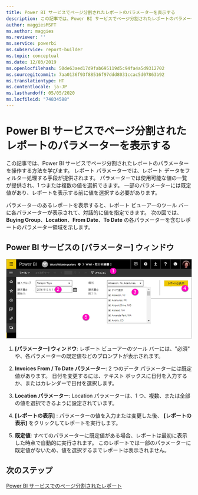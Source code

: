 ```yaml
---
title: Power BI サービスでページ分割されたレポートのパラメーターを表示する
description: この記事では、Power BI サービスでページ分割されたレポートのパラメーターを操作する方法を学びます。
author: maggiesMSFT
ms.author: maggies
ms.reviewer: ''
ms.service: powerbi
ms.subservice: report-builder
ms.topic: conceptual
ms.date: 12/03/2019
ms.openlocfilehash: 50de63aed17d9fab695119d5c94fa4a5d9312702
ms.sourcegitcommit: 7aa0136f93f88516f97ddd8031ccac5d07863b92
ms.translationtype: HT
ms.contentlocale: ja-JP
ms.lasthandoff: 05/05/2020
ms.locfileid: "74834588"
---
```

# <a name="view-parameters-for-paginated-reports-in-the-power-bi-service"></a>Power BI サービスでページ分割されたレポートのパラメーターを表示する

この記事では、Power BI サービスでページ分割されたレポートのパラメーターを操作する方法を学びます。  レポート パラメーターでは、レポート データをフィルター処理する手段が提供されます。 パラメーターでは使用可能な値の一覧が提供され、1 つまたは複数の値を選択できます。 一部のパラメーターには既定値があり、レポートを表示する前に値を選択する必要があります。  

パラメーターのあるレポートを表示すると、レポート ビューアーのツール バーに各パラメーターが表示されて、対話的に値を指定できます。 次の図では、**Buying Group**、**Location**、**From Date**、**To Date** の各パラメーターを含むレポートのパラメーター領域を示します。  

## <a name="parameters-pane-in-the-power-bi-service"></a>Power BI サービスの [パラメーター] ウィンドウ

![パラメーターがあるページ分割されたレポートを表示する](media/paginated-reports-view-parameters/power-bi-paginated-view-parameters.png)
  
1.  **[パラメーター] ウィンドウ**: レポート ビューアーのツール バーには、"必須" や、各パラメーターの既定値などのプロンプトが表示されます。    
  
2.  **Invoices From / To Date パラメーター**: 2 つのデータ パラメーターには既定値があります。 日付を変更するには、テキスト ボックスに日付を入力するか、またはカレンダーで日付を選択します。  
  
3.  **Location パラメーター**: Location パラメーターは、1 つ、複数、または全部の値を選択できるように設定されています。 
  
4.  **[レポートの表示]** : パラメーターの値を入力または変更した後、 **[レポートの表示]** をクリックしてレポートを実行します。 

5. **既定値**: すべてのパラメーターに既定値がある場合、レポートは最初に表示した時点で自動的に実行されます。 このレポートでは一部のパラメーターに既定値がないため、値を選択するまでレポートは表示されません。  

## <a name="next-steps"></a>次のステップ

[Power BI サービスでのページ分割されたレポート](end-user-paginated-report.md)
